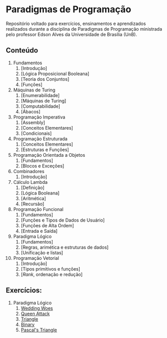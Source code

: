# Paradigmas de Programação

Repositório voltado para exercícios, ensinamentos e aprendizados realizados durante a disciplina de Paradigmas de Programação ministrada pelo professor Edson Alves da Universidade de Brasília (UnB).

## Conteúdo

1. Fundamentos
    1. [Introdução]
    1. [Lógica Proposicional Booleana]
    1. [Teoria dos Conjuntos]
    1. [Funções]
1. Máquinas de Turing
    1. [Enumerabilidade]
    1. [Máquinas de Turing]
    1. [Computabilidade]
    1. [Ábacos]
1. Programação Imperativa
    1. [Assembly]
    1. [Conceitos Elementares]
    1. [Condicionais]
1. Programação Estruturada
    1. [Conceitos Elementares]
    1. [Estruturas e Funções]
1. Programação Orientada a Objetos
    1. [Fundamentos]
    1. [Blocos e Exceções]
1. Combinadores
    1. [Introdução]
1. Cálculo Lambda
    1. [Definição]
    1. [Lógica Booleana]
    1. [Aritmética]
    1. [Recursão]
1. Programação Funcional
    1. [Fundamentos]
    1. [Funções e Tipos de Dados de Usuário]
    1. [Funções de Alta Ordem]
    1. [Entrada e Saída]
1. Paradigma Lógico
    1. [Fundamentos]
    1. [Regras, arimética e estruturas de dados]
    1. [Unificação e listas]
1. Programação Vetorial
    1. [Introdução]
    1. [Tipos primitivos e funções]
    1. [_Rank_, ordenação e redução]


## Exercícios:

1. Paradigma Lógico
    1. [Wedding Woes](https://exercism.org/tracks/prolog/exercises/wedding-woes)
    2. [Queen Attack](https://exercism.org/tracks/prolog/exercises/queen-attack)
    3. [Triangle](https://exercism.org/tracks/prolog/exercises/triangle)
    4. [Binary](https://exercism.org/tracks/prolog/exercises/binary)
    5. [Pascal's Triangle](https://exercism.org/tracks/prolog/exercises/pascals-triangle)

